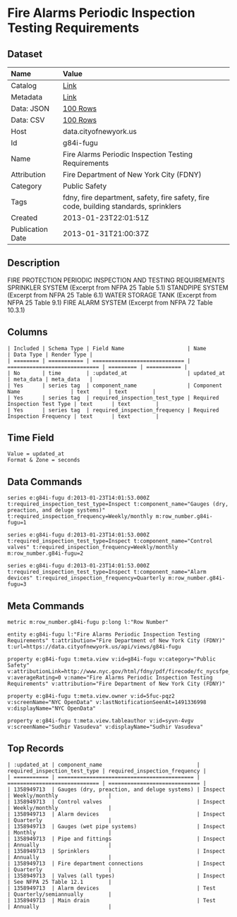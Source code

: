 # Fire Alarms Periodic Inspection Testing Requirements

## Dataset

| Name | Value |
| :--- | :---- |
| Catalog | [Link](https://catalog.data.gov/dataset/fire-alarms-periodic-inspection-testing-requirements-24940) |
| Metadata | [Link](https://data.cityofnewyork.us/api/views/g84i-fugu) |
| Data: JSON | [100 Rows](https://data.cityofnewyork.us/api/views/g84i-fugu/rows.json?max_rows=100) |
| Data: CSV | [100 Rows](https://data.cityofnewyork.us/api/views/g84i-fugu/rows.csv?max_rows=100) |
| Host | data.cityofnewyork.us |
| Id | g84i-fugu |
| Name | Fire Alarms Periodic Inspection Testing Requirements |
| Attribution | Fire Department of New York City (FDNY) |
| Category | Public Safety |
| Tags | fdny, fire department, safety, fire safety, fire code, building standards, sprinklers |
| Created | 2013-01-23T22:01:51Z |
| Publication Date | 2013-01-31T21:00:37Z |

## Description

FIRE PROTECTION PERIODIC INSPECTION AND TESTING REQUIREMENTS 
SPRINKLER SYSTEM (Excerpt from NFPA 25 Table 5.1)
STANDPIPE SYSTEM (Excerpt from NFPA 25 Table 6.1)
WATER STORAGE TANK (Excerpt from NFPA 25 Table 9.1)
FIRE ALARM SYSTEM (Excerpt from NFPA 72 Table 10.3.1)

## Columns

```ls
| Included | Schema Type | Field Name                    | Name                          | Data Type | Render Type |
| ======== | =========== | ============================= | ============================= | ========= | =========== |
| No       | time        | :updated_at                   | updated_at                    | meta_data | meta_data   |
| Yes      | series tag  | component_name                | Component Name                | text      | text        |
| Yes      | series tag  | required_inspection_test_type | Required Inspection Test Type | text      | text        |
| Yes      | series tag  | required_inspection_frequency | Required Inspection Frequency | text      | text        |
```

## Time Field

```ls
Value = updated_at
Format & Zone = seconds
```

## Data Commands

```ls
series e:g84i-fugu d:2013-01-23T14:01:53.000Z t:required_inspection_test_type=Inspect t:component_name="Gauges (dry, preaction, and deluge systems)" t:required_inspection_frequency=Weekly/monthly m:row_number.g84i-fugu=1

series e:g84i-fugu d:2013-01-23T14:01:53.000Z t:required_inspection_test_type=Inspect t:component_name="Control valves" t:required_inspection_frequency=Weekly/monthly m:row_number.g84i-fugu=2

series e:g84i-fugu d:2013-01-23T14:01:53.000Z t:required_inspection_test_type=Inspect t:component_name="Alarm devices" t:required_inspection_frequency=Quarterly m:row_number.g84i-fugu=3
```

## Meta Commands

```ls
metric m:row_number.g84i-fugu p:long l:"Row Number"

entity e:g84i-fugu l:"Fire Alarms Periodic Inspection Testing Requirements" t:attribution="Fire Department of New York City (FDNY)" t:url=https://data.cityofnewyork.us/api/views/g84i-fugu

property e:g84i-fugu t:meta.view v:id=g84i-fugu v:category="Public Safety" v:attributionLink=http://www.nyc.gov/html/fdny/pdf/firecode/fc_nycsfpe_presentation_10_26_10_draft.pdf v:averageRating=0 v:name="Fire Alarms Periodic Inspection Testing Requirements" v:attribution="Fire Department of New York City (FDNY)"

property e:g84i-fugu t:meta.view.owner v:id=5fuc-pqz2 v:screenName="NYC OpenData" v:lastNotificationSeenAt=1491336998 v:displayName="NYC OpenData"

property e:g84i-fugu t:meta.view.tableauthor v:id=syvn-4vgv v:screenName="Sudhir Vasudeva" v:displayName="Sudhir Vasudeva"
```

## Top Records

```ls
| :updated_at | component_name                              | required_inspection_test_type | required_inspection_frequency | 
| =========== | =========================================== | ============================= | ============================= | 
| 1358949713  | Gauges (dry, preaction, and deluge systems) | Inspect                       | Weekly/monthly                | 
| 1358949713  | Control valves                              | Inspect                       | Weekly/monthly                | 
| 1358949713  | Alarm devices                               | Inspect                       | Quarterly                     | 
| 1358949713  | Gauges (wet pipe systems)                   | Inspect                       | Monthly                       | 
| 1358949713  | Pipe and fittings                           | Inspect                       | Annually                      | 
| 1358949713  | Sprinklers                                  | Inspect                       | Annually                      | 
| 1358949713  | Fire department connections                 | Inspect                       | Quarterly                     | 
| 1358949713  | Valves (all types)                          | Inspect                       | See NFPA 25 Table 12.1        | 
| 1358949713  | Alarm devices                               | Test                          | Quarterly/semiannually        | 
| 1358949713  | Main drain                                  | Test                          | Annually                      | 
```